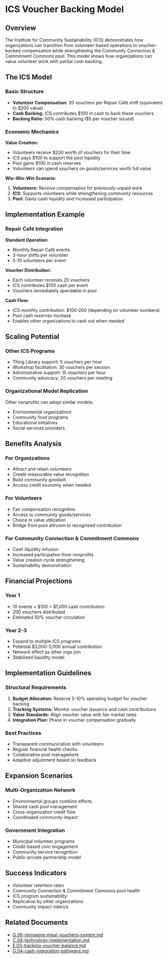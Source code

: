 # ICS Voucher Backing Model

## Overview

The Institute for Community Sustainability (ICS) demonstrates how organizations can transition from volunteer-based operations to voucher-backed compensation while strengthening the Community Connection & Commitment Commons pool. This model shows how organizations can value volunteer work with partial cash backing.

## The ICS Model

### Basic Structure
- **Volunteer Compensation:** 20 vouchers per Repair Café shift (equivalent to $200 value)
- **Cash Backing:** ICS contributes $100 in cash to back these vouchers
- **Backing Ratio:** 50% cash backing ($5 per voucher issued)

### Economic Mechanics

**Value Creation:**
- Volunteers receive $200 worth of vouchers for their time
- ICS pays $100 to support the pool liquidity
- Pool gains $100 in cash reserves
- Volunteers can spend vouchers on goods/services worth full value

**Win-Win-Win Scenario:**
1. **Volunteers:** Receive compensation for previously unpaid work
2. **ICS:** Supports volunteers while strengthening community resources
3. **Pool:** Gains cash liquidity and increased participation

## Implementation Example

### Repair Café Integration
**Standard Operation:**
- Monthly Repair Café events
- 3-hour shifts per volunteer
- 5-10 volunteers per event

**Voucher Distribution:**
- Each volunteer receives 20 vouchers
- ICS contributes $100 cash per event
- Vouchers immediately spendable in pool

**Cash Flow:**
- ICS monthly contribution: $100-200 (depending on volunteer numbers)
- Pool cash reserves increase
- Enables other organizations to cash out when needed

## Scaling Potential

### Other ICS Programs
- Thing Library support: 5 vouchers per hour
- Workshop facilitation: 30 vouchers per session
- Administrative support: 15 vouchers per hour
- Community advocacy: 20 vouchers per meeting

### Organizational Model Replication
Other nonprofits can adopt similar models:
- Environmental organizations
- Community food programs
- Educational initiatives
- Social services providers

## Benefits Analysis

### For Organizations
- Attract and retain volunteers
- Create measurable value recognition
- Build community goodwill
- Access credit economy when needed

### For Volunteers
- Fair compensation recognition
- Access to community goods/services
- Choice in value utilization
- Bridge from pure altruism to recognized contribution

### For Community Connection & Commitment Commons
- Cash liquidity infusion
- Increased participation from nonprofits
- Value creation cycle strengthening
- Sustainability demonstration

## Financial Projections

### Year 1
- 10 events × $100 = $1,000 cash contribution
- 200 vouchers distributed
- Estimated 50% voucher circulation

### Year 2-3
- Expand to multiple ICS programs
- Potential $3,000-5,000 annual contribution
- Network effect as other orgs join
- Stabilized liquidity model

## Implementation Guidelines

### Structural Requirements
1. **Budget Allocation:** Reserve 5-10% operating budget for voucher backing
2. **Tracking Systems:** Monitor voucher issuance and cash contributions
3. **Value Standards:** Align voucher value with fair market rates
4. **Integration Plan:** Phase in voucher compensation gradually

### Best Practices
- Transparent communication with volunteers
- Regular financial health checks
- Collaborative pool management
- Adaptive adjustment based on feedback

## Expansion Scenarios

### Multi-Organization Network
- Environmental groups combine efforts
- Shared cash pool management
- Cross-organization credit flow
- Coordinated community impact

### Government Integration
- Municipal volunteer programs
- Credit-based civic engagement
- Community service recognition
- Public-private partnership model

## Success Indicators

- Volunteer retention rates
- Community Connection & Commitment Commons pool health
- ICS program sustainability
- Replication by other organizations
- Community impact metrics

## Related Documents

- [G.06-reimagine-meal-vouchers-system.md](notes/ics/ccc/archive/v0.19/G-Future/G.06-reimagine-meal-vouchers-system.md)
- [C.04-technology-implementation.md](notes/ics/ccc/v0.2/C-Implementation/C.04-technology-implementation.md)
- [E.03-tracking-voucher-balance.md](notes/ics/ccc/v0.2/E-Guides/E.03-tracking-voucher-balance.md)
- [G.04-cash-integration-pathways.md](notes/ics/ccc/archive/v0.19/G-Future/G.04-cash-integration-pathways.md)
